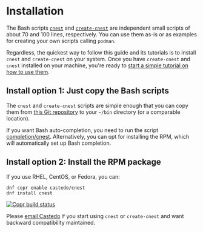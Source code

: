 Installation
============

The Bash scripts [`cnest`](https://github.com/castedo/cnest/tree/main/bin/cnest)
and [`create-cnest`](https://github.com/castedo/cnest/tree/main/bin/create-cnest)
are independent small scripts of about 70 and 100 lines, respectively.
You can use them as-is or as examples for creating your own scripts calling `podman`.

Regardless, the quickest way to follow this guide and its tutorials is to install
`cnest` and `create-cnest` on your system.
Once you have `create-cnest` and `cnest` installed on your machine,
you're ready to [start a simple tutorial on how to use them](tutorial/start.md).

## Install option 1: Just copy the Bash scripts

The `cnest` and `create-cnest` scripts are simple enough that you can copy them
from [this Git repository](https://github.com/castedo/cnest/tree/main/bin) to your
`~/bin` directory (or a comparable location).

If you want Bash auto-completion, you need to run the script
[completion/cnest](https://github.com/castedo/cnest/blob/main/completion/cnest).
Alternatively, you can opt for installing the RPM, which will automatically set up Bash completion.


## Install option 2: Install the RPM package

If you use RHEL, CentOS, or Fedora, you can:

```text
dnf copr enable castedo/cnest
dnf install cnest
```
<a class="reference external" href="https://copr.fedorainfracloud.org/coprs/castedo/cnest/package/cnest/">
  <img src="https://copr.fedorainfracloud.org/coprs/castedo/cnest/package/cnest/status_image/last_build.png" alt="Copr build status"/>
</a>

Please [email Castedo](mailto:castedo@castedo.com) if you start using `cnest` or
`create-cnest` and want backward compatibility maintained.
